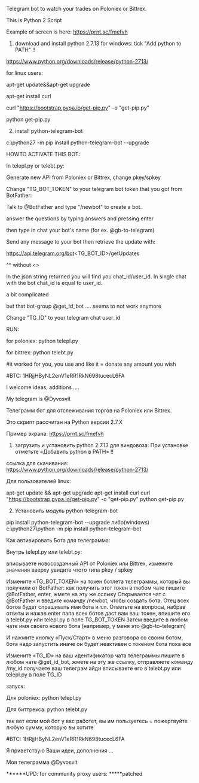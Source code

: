 Telegram bot to watch your trades on Poloniex or Bittrex.

This is Python 2 Script 

Example of screen is here:
https://prnt.sc/fmefvh


1. download and install python 2.7.13 for windows:
tick "Add python to PATH" !!

https://www.python.org/downloads/release/python-2713/

for linux users:

apt-get update&&apt-get upgrade

apt-get install curl

curl "https://bootstrap.pypa.io/get-pip.py" -o "get-pip.py"

python get-pip.py

2. install python-telegram-bot

c:\python27 -m pip install python-telegram-bot --upgrade


HOWTO ACTIVATE THIS BOT:

In telepl.py or telebt.py:

Generate new API from Poloniex or Bittrex, change pkey/spkey

Change "TG_BOT_TOKEN" to your telegram bot token that you got from BotFather:

Talk to @BotFather and type "/newbot" to create a bot.

answer the questions by typing answers and pressing enter

then type in chat your bot's name (for ex. @gb-to-telegram)

Send any message to your bot then retrieve the update with:

https://api.telegram.org/bot<TG_BOT_ID>/getUpdates

^^ without <>

In the json string returned you will find you chat_id/user_id.
In single chat with the bot chat_id is equal to user_id.

a bit complicated

but that bot-group @get_id_bot .... seems to not work anymore

Change "TG_ID" to your telegram chat user_id

RUN:

for poloniex:
python telepl.py

for bittrex:
python telebt.py

#it worked for you, you use and like it = donate any amount you wish

#BTC: 1HRjjHByNL2enV1eRR1RkN698tucecL6FA

I welcome ideas, additions ....

My telegram is @Dyvosvit



Телеграмм бот для отслеживания торгов на Poloniex или Bittrex.

Это скрипт рассчитан на Python версии 2.7.Х

Пример экрана:
https://prnt.sc/fmefvh


1. загрузить и установить python 2.7.13 для виндовоза:
При установке отметьте «Добавить python в PATH» !!

ссылка для скачивания:
https://www.python.org/downloads/release/python-2713/

Для пользователей linux:

apt-get update && apt-get upgrade
apt-get install curl
curl "https://bootstrap.pypa.io/get-pip.py" -o "get-pip.py"
python get-pip.py

2. Установить модуль python-telegram-bot

pip install python-telegram-bot --upgrade
либо(windows)
c:\python27\python -m pip install python-telegram-bot

Как автивировать Бота для телеграмма:

Внутрь telepl.py или telebt.py:

вписываете новосозданный API от Poloniex или Bittrex, измените значения вверху увидите чтото типа pkey / spkey

Измените «TG_BOT_TOKEN» на токен ботлета телеграммы, который вы получили от BotFather:
как получить этот токен
в любом чате пишите @BotFather, enter, жмете на эту же сслыку
Открывается чат с @BotFather и введите команду /newbot, чтобы создать бота.
Отец всех ботов будет спрашивать имя бота и т.п.
Ответьте на вопросы, набрав ответы и нажав enter
папа всех ботов даст вам ваш токен, впишите его в telebt.py или telepl.py в поле TG_BOT_TOKEN
Затем введите в любом чате имя своего нового бота (например, у меня это @gb-to-telegram)

И нажмите кнопку «Пуск/Старт» в меню разговора со своим ботом, бота надо запустить иначе он будет неактивен
с токеном бота пока все 

Измените «TG_ID» на ваш идентификатор чата телеграммы 
пишите в любом чате @get_id_bot, жмете на эту же ссылку, отправляете команду /my_id
получаете ваш телеграм айди
вписываете его в telebt.py или telepl.py в поле TG_ID

запуск:

Для poloniex:
python telepl.py

Для биттрекса:
python telebt.py

так вот если мой бот у вас работет, вы им пользуетесь = пожертвуйте любую сумму, которую вы хотите

#BTC: 1HRjjHByNL2enV1eRR1RkN698tucecL6FA

Я приветствую Ваши идеи, дополнения ...

Моя телеграмма @Dyvosvit








******UPD: for community proxy users:
*****patched
